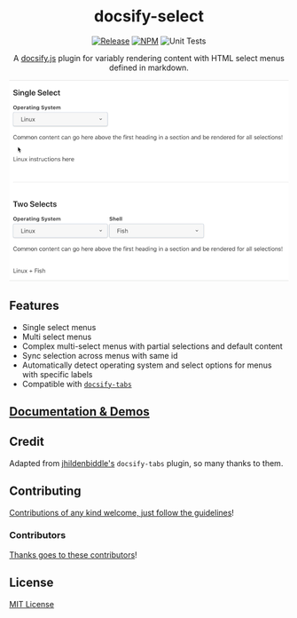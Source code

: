 <div align="center">

# docsify-select

[![Release](https://img.shields.io/github/release/jthegedus/docsify-select.svg)](https://github.com/jthegedus/docsify-select/releases) [![NPM](https://img.shields.io/npm/v/docsify-select.svg)](https://www.npmjs.com/package/docsify-select) ![Unit Tests](https://github.com/jthegedus/docsify-select/workflows/Unit%20Tests/badge.svg)

A [docsify.js](https://docsify.js.org) plugin for variably rendering content with HTML select menus defined in markdown.

![docsify select demo](docs/assets/images/docsify-select-demo.gif "docsify select demo")

</div>

## Features

- Single select menus
- Multi select menus
- Complex multi-select menus with partial selections and default content
- Sync selection across menus with same id
- Automatically detect operating system and select options for menus with specific labels
- Compatible with [`docsify-tabs`](https://github.com/jhildenbiddle/docsify-tabs)

## [Documentation & Demos](https://jthegedus.github.io/docsify-select/)

## Credit

Adapted from [jhildenbiddle's](https://github.com/jhildenbiddle/) `docsify-tabs` plugin, so many thanks to them.

## Contributing

[Contributions of any kind welcome, just follow the guidelines](contributing.md)!

### Contributors

[Thanks goes to these contributors](https://github.com/jthegedus/docsify-select/graphs/contributors)!

## License

[MIT License](license)

